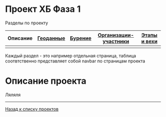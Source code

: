 # Проект ХБ Фаза 1

Разделы по проекту

| Описание | [Геоданные](1_geo.html) | [Бурение](1_well.html) | [Организации-участники](1_org.html) | [Этапы и вехи](1_plan.html) |
|-------|--------|---------|---------|---------|
| | | | | |

Каждый раздел - это например отдельная страница, таблица соотвтственно представляет собой navbar по страницам проекта

# Описание проекта

Ляляля


---

[Назад к списку проектов](https://ygpn.github.io/)
